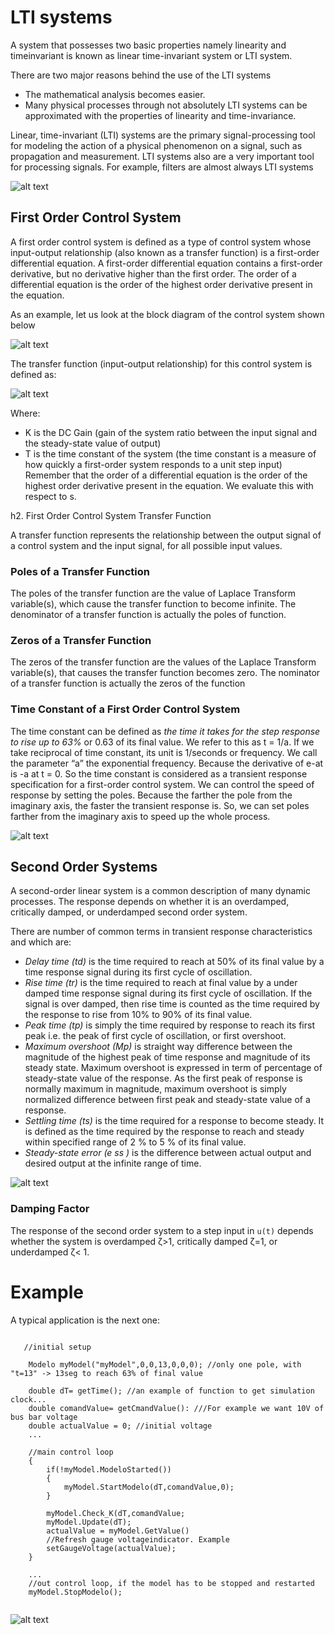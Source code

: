 # LTI systems

A system that possesses two basic properties namely linearity and timeinvariant is known as linear time-invariant system or LTI system.

There are two major reasons behind the use of the LTI systems
* The mathematical analysis becomes easier.
* Many physical processes through not absolutely LTI systems can be approximated with the properties of linearity and time-invariance.

Linear, time-invariant (LTI) systems are the primary signal-processing tool for modeling the action of a physical phenomenon on a signal, such as propagation and measurement. LTI systems also are a very important tool for processing signals. For example, filters are almost always LTI systems

![alt text](https://encrypted-tbn0.gstatic.com/images?q=tbn:ANd9GcR4rpzFEBc4rfpgpbMmFHw9ahTF5CU9Cy8FB6bvnXn8o5bYfBX-nhKa4zNnA5D4VVb-vV4&usqp=CAU)

## First Order Control System

A first order control system is defined as a type of control system whose input-output relationship (also known as a transfer function) is a first-order differential equation. A first-order differential equation contains a first-order derivative, but no derivative higher than the first order. The order of a differential equation is the order of the highest order derivative present in the equation.

As an example, let us look at the block diagram of the control system shown below

![alt text](https://www.electrical4u.com/wp-content/uploads/first-order-control-system-768x223.png?ezimgfmt=ng:webp/ngcb38)


The transfer function (input-output relationship) for this control system is defined as:

![alt text](https://www.electrical4u.com/wp-content/ql-cache/quicklatex.com-be548164d61b724db65773460fce5a11_l3.png?ezimgfmt=rs:132x44/rscb38/ng:webp/ngcb38)

Where:

* K is the DC Gain (gain of the system ratio between the input signal and the steady-state value of output)
* T is the time constant of the system (the time constant is a measure of how quickly a first-order system responds to a unit step input)
Remember that the order of a differential equation is the order of the highest order derivative present in the equation. We evaluate this with respect to s.

h2. First Order Control System Transfer Function

A transfer function represents the relationship between the output signal of a control system and the input signal, for all possible input values.

### Poles of a Transfer Function

The poles of the transfer function are the value of Laplace Transform variable(s), which cause the transfer function to become infinite.
The denominator of a transfer function is actually the poles of function.

### Zeros of a Transfer Function

The zeros of the transfer function are the values of the Laplace Transform variable(s), that causes the transfer function becomes zero.
The nominator of a transfer function is actually the zeros of the function

### Time Constant of a First Order Control System

The time constant can be defined as *the time it takes for the step response to rise up to 63%* or 0.63 of its final value. We refer to this as t = 1/a. If we take reciprocal of time constant, its unit is 1/seconds or frequency.
We call the parameter “a” the exponential frequency. Because the derivative of e-at is -a at t = 0. So the time constant is considered as a transient response specification for a first-order control system.
We can control the speed of response by setting the poles. Because the farther the pole from the imaginary axis, the faster the transient response is. So, we can set poles farther from the imaginary axis to speed up the whole process.

![alt text](https://s2.studylib.net/store/data/013664387_1-aa04a028885e1e9d66c22f1f21d39a82.png)

## Second Order Systems
					
A second-order linear system is a common description of many dynamic processes. The response depends on whether it is an overdamped, critically damped, or underdamped second order system.

There are number of common terms in transient response characteristics and which are:

* *Delay time (td)* is the time required to reach at 50% of its final value by a time response signal during its first cycle of oscillation.
* *Rise time (tr)* is the time required to reach at final value by a under damped time response signal during its first cycle of oscillation. If the signal is over damped, then rise time is counted as the time required by the response to rise from 10% to 90% of its final value.
* *Peak time (tp)* is simply the time required by response to reach its first peak i.e. the peak of first cycle of oscillation, or first overshoot.
* *Maximum overshoot (Mp)* is straight way difference between the magnitude of the highest peak of time response and magnitude of its steady state. Maximum overshoot is expressed in term of percentage of steady-state value of the response. As the first peak of response is normally maximum in magnitude, maximum overshoot is simply normalized difference between first peak and steady-state value of a response.
* *Settling time (ts)* is the time required for a response to become steady. It is defined as the time required by the response to reach and steady within specified range of 2 % to 5 % of its final value.
* *Steady-state error (e ss )* is the difference between actual output and desired output at the infinite range of time.

![alt text](https://i.stack.imgur.com/nVv1P.png)

### Damping Factor

The response of the second order system to a step input in `u(t)` depends whether the system is overdamped ζ>1, critically damped ζ=1, or underdamped ζ< 1.

# Example

A typical application is the next one:

<pre><code class="cpp">
   //initial setup

    Modelo myModel("myModel",0,0,13,0,0,0); //only one pole, with "t=13" -> 13seg to reach 63% of final value

    double dT= getTime(); //an example of function to get simulation clock...
    double comandValue= getCmandValue(): ///For example we want 10V of bus bar voltage
    double actualValue = 0; //initial voltage
    ...

    //main control loop
    {
        if(!myModel.ModeloStarted())
        {
            myModel.StartModelo(dT,comandValue,0);
        } 

        myModel.Check_K(dT,comandValue;
        myModel.Update(dT);
        actualValue = myModel.GetValue()
        //Refresh gauge voltageindicator. Example
        setGaugeVoltage(actualValue); 
    }

    ...
    //out control loop, if the model has to be stopped and restarted
    myModel.StopModelo();

</code></pre>

![alt text](https://ctms.engin.umich.edu/CTMS/Content/Introduction/System/Analysis/html/Introduction_SystemAnalysis_01.png)


